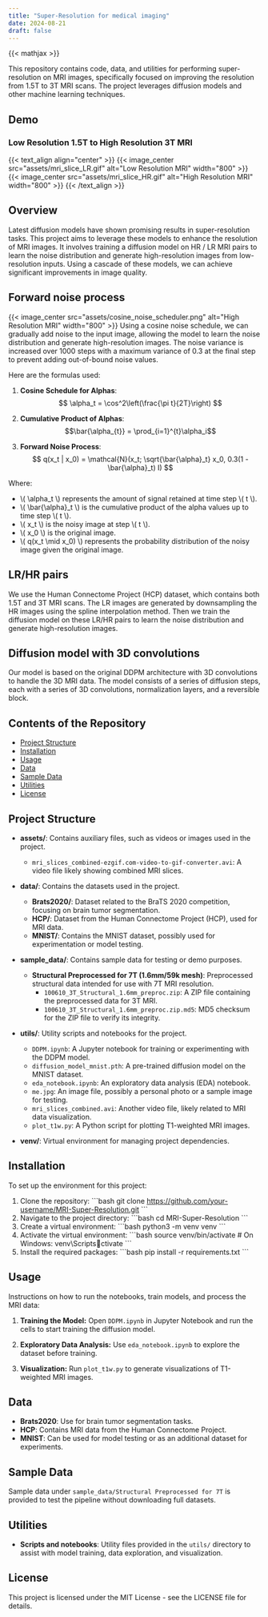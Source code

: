 ```yaml
---
title: "Super-Resolution for medical imaging"
date: 2024-08-21
draft: false
---
```

{{< mathjax >}}

This repository contains code, data, and utilities for performing super-resolution on MRI images, specifically focused on improving the resolution from 1.5T to 3T MRI scans. The project leverages diffusion models and other machine learning techniques.

## Demo

### Low Resolution 1.5T to High Resolution 3T MRI
{{< text_align align="center" >}}
   {{< image_center src="assets/mri_slice_LR.gif" alt="Low Resolution MRI" width="800" >}}
   {{< image_center src="assets/mri_slice_HR.gif" alt="High Resolution MRI" width="800" >}}
{{< /text_align >}}

## Overview
Latest diffusion models have shown promising results in super-resolution tasks. This project aims to leverage these models to enhance the resolution of MRI images. It involves training a diffusion model on HR / LR MRI pairs to learn the noise distribution and generate high-resolution images from low-resolution inputs. Using a cascade of these models, we can achieve significant improvements in image quality.

## Forward noise process
{{< image_center src="assets/cosine_noise_scheduler.png" alt="High Resolution MRI" width="800" >}}
Using a cosine noise schedule, we can gradually add noise to the input image, allowing the model to learn the noise distribution and generate high-resolution images. The noise variance is increased over 1000 steps with a maximum variance of 0.3 at the final step to prevent adding out-of-bound noise values.

Here are the formulas used:

1. **Cosine Schedule for Alphas**:
   $$ \alpha_t = \cos^2\left(\frac{\pi t}{2T}\right) $$

2. **Cumulative Product of Alphas**:
   $$\bar{\alpha_{t}} = \prod_{i=1}^{t}\alpha_i$$

3. **Forward Noise Process**:
   $$ q(x_t | x_0) = \mathcal{N}(x_t; \sqrt{\bar{\alpha}_t} x_0, 0.3(1 - \bar{\alpha}_t) I) $$

Where:

- \\( \alpha_t \\) represents the amount of signal retained at time step \\( t \\).
- \\( \bar{\alpha}_t \\) is the cumulative product of the alpha values up to time step \\( t \\).
- \\( x_t \\) is the noisy image at step \\( t \\).
- \\( x_0 \\) is the original image.
- \\( q(x_t \mid x_0) \\) represents the probability distribution of the noisy image given the original image.


## LR/HR pairs
We use the Human Connectome Project (HCP) dataset, which contains both 1.5T and 3T MRI scans. The LR images are generated by downsampling the HR images using the spline interpolation method. Then we train the diffusion model on these LR/HR pairs to learn the noise distribution and generate high-resolution images.

## Diffusion model with 3D convolutions

Our model is based on the original DDPM architecture with 3D convolutions to handle the 3D MRI data. The model consists of a series of diffusion steps, each with a series of 3D convolutions, normalization layers, and a reversible block.



## Contents of the Repository

- [Project Structure](#project-structure)
- [Installation](#installation)
- [Usage](#usage)
- [Data](#data)
- [Sample Data](#sample-data)
- [Utilities](#utilities)
- [License](#license)

## Project Structure

- **assets/**: Contains auxiliary files, such as videos or images used in the project.
  - `mri_slices_combined-ezgif.com-video-to-gif-converter.avi`: A video file likely showing combined MRI slices.

- **data/**: Contains the datasets used in the project.
  - **Brats2020/**: Dataset related to the BraTS 2020 competition, focusing on brain tumor segmentation.
  - **HCP/**: Dataset from the Human Connectome Project (HCP), used for MRI data.
  - **MNIST/**: Contains the MNIST dataset, possibly used for experimentation or model testing.

- **sample_data/**: Contains sample data for testing or demo purposes.
  - **Structural Preprocessed for 7T (1.6mm/59k mesh)**: Preprocessed structural data intended for use with 7T MRI resolution.
    - `100610_3T_Structural_1.6mm_preproc.zip`: A ZIP file containing the preprocessed data for 3T MRI.
    - `100610_3T_Structural_1.6mm_preproc.zip.md5`: MD5 checksum for the ZIP file to verify its integrity.

- **utils/**: Utility scripts and notebooks for the project.
  - `DDPM.ipynb`: A Jupyter notebook for training or experimenting with the DDPM model.
  - `diffusion_model_mnist.pth`: A pre-trained diffusion model on the MNIST dataset.
  - `eda_notebook.ipynb`: An exploratory data analysis (EDA) notebook.
  - `me.jpg`: An image file, possibly a personal photo or a sample image for testing.
  - `mri_slices_combined.avi`: Another video file, likely related to MRI data visualization.
  - `plot_t1w.py`: A Python script for plotting T1-weighted MRI images.

- **venv/**: Virtual environment for managing project dependencies.

## Installation

To set up the environment for this project:

1. Clone the repository:
   \`\`\`bash
   git clone https://github.com/your-username/MRI-Super-Resolution.git
   \`\`\`
2. Navigate to the project directory:
   \`\`\`bash
   cd MRI-Super-Resolution
   \`\`\`
3. Create a virtual environment:
   \`\`\`bash
   python3 -m venv venv
   \`\`\`
4. Activate the virtual environment:
   \`\`\`bash
   source venv/bin/activate  # On Windows: venv\Scriptsctivate
   \`\`\`
5. Install the required packages:
   \`\`\`bash
   pip install -r requirements.txt
   \`\`\`

## Usage

Instructions on how to run the notebooks, train models, and process the MRI data:

1. **Training the Model:**
   Open `DDPM.ipynb` in Jupyter Notebook and run the cells to start training the diffusion model.

2. **Exploratory Data Analysis:**
   Use `eda_notebook.ipynb` to explore the dataset before training.

3. **Visualization:**
   Run `plot_t1w.py` to generate visualizations of T1-weighted MRI images.

## Data

- **Brats2020**: Use for brain tumor segmentation tasks.
- **HCP**: Contains MRI data from the Human Connectome Project.
- **MNIST**: Can be used for model testing or as an additional dataset for experiments.

## Sample Data

Sample data under `sample_data/Structural Preprocessed for 7T` is provided to test the pipeline without downloading full datasets.

## Utilities

- **Scripts and notebooks**: Utility files provided in the `utils/` directory to assist with model training, data exploration, and visualization.

## License

This project is licensed under the MIT License - see the LICENSE file for details.
